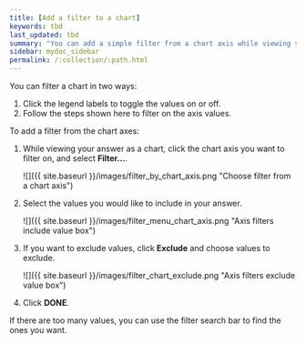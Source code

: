 ```yaml
---
title: [Add a filter to a chart]
keywords: tbd
last_updated: tbd
summary: "You can add a simple filter from a chart axis while viewing your answer as a chart."
sidebar: mydoc_sidebar
permalink: /:collection/:path.html
---
```

You can filter a chart in two ways:

1.  Click the legend labels to toggle the values on or off.
2.  Follow the steps shown here to filter on the axis values.

To add a filter from the chart axes:

1. While viewing your answer as a chart, click the chart axis you want to filter on, and select **Filter...**.

     ![]({{ site.baseurl }}/images/filter_by_chart_axis.png "Choose filter from a chart axis")

2. Select the values you would like to include in your answer.

     ![]({{ site.baseurl }}/images/filter_menu_chart_axis.png "Axis filters include value box")

3. If you want to exclude values, click **Exclude** and choose values to exclude.

     ![]({{ site.baseurl }}/images/filter_chart_exclude.png "Axis filters exclude value box")

4. Click **DONE**.

If there are too many values, you can use the filter search bar to find the ones you want.
